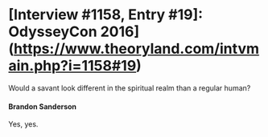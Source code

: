 # [Interview #1158, Entry #19]: OdysseyCon 2016](https://www.theoryland.com/intvmain.php?i=1158#19)

Would a savant look different in the spiritual realm than a regular human?

#### Brandon Sanderson

Yes, yes.

